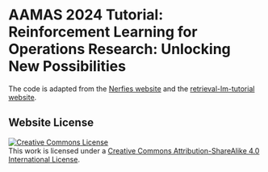# AAMAS 2024 Tutorial: Reinforcement Learning for Operations Research: Unlocking New Possibilities

The code is adapted from the [Nerfies website](https://nerfies.github.io) and the [retrieval-lm-tutorial website](https://acl2023-retrieval-lm.github.io/).


## Website License
<a rel="license" href="http://creativecommons.org/licenses/by-sa/4.0/"><img alt="Creative Commons License" style="border-width:0" src="https://i.creativecommons.org/l/by-sa/4.0/88x31.png" /></a><br />This work is licensed under a <a rel="license" href="http://creativecommons.org/licenses/by-sa/4.0/">Creative Commons Attribution-ShareAlike 4.0 International License</a>.
